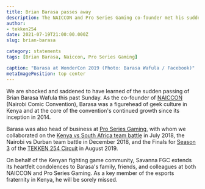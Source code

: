 ```yaml
---
title: Brian Barasa passes away
description: The NAICCON and Pro Series Gaming co-founder met his sudden demise this past weekend.
author: 
- tekken254
date: 2021-07-19T21:00:00.000Z
slug: brian-barasa

category: statements
tags: [Brian Barasa, Naiccon, Pro Series Gaming]

caption: "Barasa at WonderCon 2019 (Photo: Barasa Wafula / Facebook)"
metaImagePosition: top center
---
```

We are shocked and saddened to have learned of the sudden passing of Brian Barasa Wafula this past Sunday. As the co-founder of [NAICCON](https://www.naiccon.co.ke/) (Nairobi Comic Convention), Barasa was a figurehead of geek culture in Kenya and at the core of the convention's continued growth since its inception in 2014.

Barasa was also head of business at [Pro Series Gaming](https://www.psg.co.ke/), with whom we collaborated on the [Kenya vs South Africa team battle](/news/2018/07/16/kenya-vs-south-africa) in July 2018, the Nairobi vs Durban team battle in December 2018, and the Finals for [Season 3](/circuit/archive/tekken/season-3.html) of the [TEKKEN 254 Circuit](/circuit) in August 2019.

On behalf of the Kenyan fighting game community, Savanna FGC extends its heartfelt condolences to Barasa's family, friends, and colleagues at both NAICCON and Pro Series Gaming. As a key member of the esports fraternity in Kenya, he will be sorely missed.